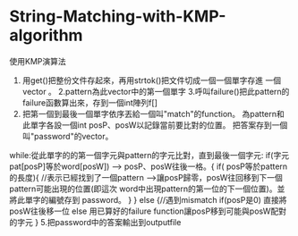 # String-Matching-with-KMP-algorithm
使用KMP演算法
1. 用get()把整份文件存起來，再用strtok()把文件切成一個一個單字存進	一個vector <string>。
2.pattern為此vector中的第一個單字
3.呼叫failure()把此pattern的failure函數算出來，存到一個int陣列f[]
4. 把第一個到最後一個單字依序丟給一個叫"match"的function。
為pattern和此單字各設一個int posP、posW以記錄當前要比對的位置。
把答案存到一個叫"password"的vector<int>。

while:從此單字的的第一個字元與pattern的字元比對，直到最後一個字元:
	if(字元 pat[posP]等於word[posW]) --> posP、posW往後一格。{
		if( posP等於pattern的長度){  //表示已經找到了一個pattern
		-->讓posP歸零，posW往回移到下一個pattern可能出現的位置(即這次		word中出現pattern的第一位的下一個位置)。並將此單字的編號存到			       password。
		}
	}
	else {//遇到mismatch
		if(posP是0) 直接將posW往後移一位
		else 用已算好的failure function讓posP移到可能與posW配對的字元
	}
5.把password中的答案輸出到outputfile
